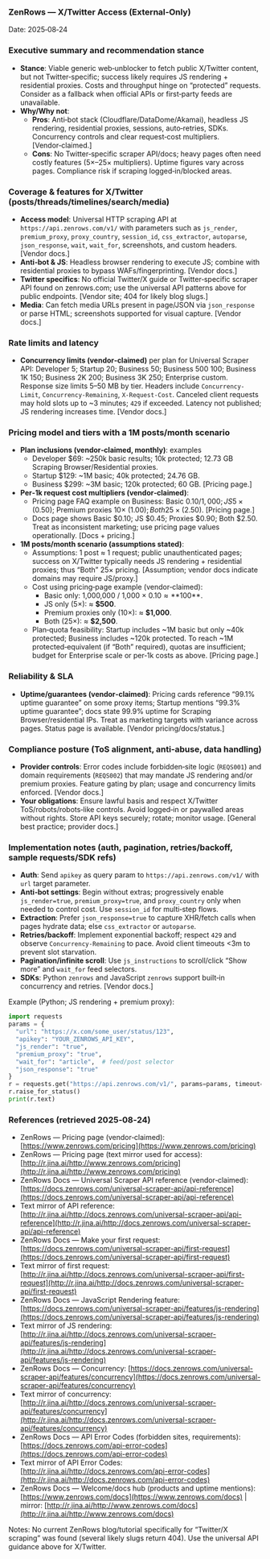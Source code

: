 ### ZenRows — X/Twitter Access (External‑Only)

Date: 2025‑08‑24

### Executive summary and recommendation stance
- **Stance**: Viable generic web‑unblocker to fetch public X/Twitter content, but not Twitter‑specific; success likely requires JS rendering + residential proxies. Costs and throughput hinge on “protected” requests. Consider as a fallback when official APIs or first‑party feeds are unavailable.
- **Why/Why not**:
  - **Pros**: Anti‑bot stack (Cloudflare/DataDome/Akamai), headless JS rendering, residential proxies, sessions, auto‑retries, SDKs. Concurrency controls and clear request‑cost multipliers. [Vendor‑claimed.]
  - **Cons**: No Twitter‑specific scraper API/docs; heavy pages often need costly features (5×–25× multipliers). Uptime figures vary across pages. Compliance risk if scraping logged‑in/blocked areas.

### Coverage & features for X/Twitter (posts/threads/timelines/search/media)
- **Access model**: Universal HTTP scraping API at `https://api.zenrows.com/v1/` with parameters such as `js_render`, `premium_proxy`, `proxy_country`, `session_id`, `css_extractor`, `autoparse`, `json_response`, `wait`, `wait_for`, screenshots, and custom headers. [Vendor docs.]
- **Anti‑bot & JS**: Headless browser rendering to execute JS; combine with residential proxies to bypass WAFs/fingerprinting. [Vendor docs.]
- **Twitter specifics**: No official Twitter/X guide or Twitter‑specific scraper API found on zenrows.com; use the universal API patterns above for public endpoints. [Vendor site; 404 for likely blog slugs.]
- **Media**: Can fetch media URLs present in page/JSON via `json_response` or parse HTML; screenshots supported for visual capture. [Vendor docs.]

### Rate limits and latency
- **Concurrency limits (vendor‑claimed)** per plan for Universal Scraper API: Developer 5; Startup 20; Business 50; Business 500 100; Business 1K 150; Business 2K 200; Business 3K 250; Enterprise custom. Response size limits 5–50 MB by tier. Headers include `Concurrency-Limit`, `Concurrency-Remaining`, `X-Request-Cost`. Canceled client requests may hold slots up to ~3 minutes; `429` if exceeded. Latency not published; JS rendering increases time. [Vendor docs.]

### Pricing model and tiers with a 1M posts/month scenario
- **Plan inclusions (vendor‑claimed, monthly)**: examples
  - Developer $69: ~250k basic results; 10k protected; 12.73 GB Scraping Browser/Residential proxies. 
  - Startup $129: ~1M basic; 40k protected; 24.76 GB.
  - Business $299: ~3M basic; 120k protected; 60 GB. [Pricing page.] 
- **Per‑1k request cost multipliers (vendor‑claimed)**:
  - Pricing page FAQ example on Business: Basic $0.10 / 1,000; JS 5× ($0.50); Premium proxies 10× ($1.00); Both 25× ($2.50). [Pricing page.] 
  - Docs page shows Basic $0.10; JS $0.45; Proxies $0.90; Both $2.50. Treat as inconsistent marketing; use pricing page values operationally. [Docs + pricing.] 
- **1M posts/month scenario (assumptions stated)**:
  - Assumptions: 1 post ≈ 1 request; public unauthenticated pages; success on X/Twitter typically needs JS rendering + residential proxies; thus “Both” 25× pricing. [Assumption; vendor docs indicate domains may require JS/proxy.] 
  - Cost using pricing‑page example (vendor‑claimed):
    - Basic only: 1,000,000 / 1,000 × $0.10 ≈ **$100**.
    - JS only (5×): ≈ **$500**.
    - Premium proxies only (10×): ≈ **$1,000**.
    - Both (25×): ≈ **$2,500**.
  - Plan‑quota feasibility: Startup includes ~1M basic but only ~40k protected; Business includes ~120k protected. To reach ~1M protected‑equivalent (if “Both” required), quotas are insufficient; budget for Enterprise scale or per‑1k costs as above. [Pricing page.] 

### Reliability & SLA
- **Uptime/guarantees (vendor‑claimed)**: Pricing cards reference “99.1% uptime guarantee” on some proxy items; Startup mentions “99.3% uptime guarantee”; docs state 99.9% uptime for Scraping Browser/residential IPs. Treat as marketing targets with variance across pages. Status page is available. [Vendor pricing/docs/status.]

### Compliance posture (ToS alignment, anti‑abuse, data handling)
- **Provider controls**: Error codes include forbidden‑site logic (`REQS001`) and domain requirements (`REQS002`) that may mandate JS rendering and/or premium proxies. Feature gating by plan; usage and concurrency limits enforced. [Vendor docs.]
- **Your obligations**: Ensure lawful basis and respect X/Twitter ToS/robots/robots‑like controls. Avoid logged‑in or paywalled areas without rights. Store API keys securely; rotate; monitor usage. [General best practice; provider docs.] 

### Implementation notes (auth, pagination, retries/backoff, sample requests/SDK refs)
- **Auth**: Send `apikey` as query param to `https://api.zenrows.com/v1/` with `url` target parameter.
- **Anti‑bot settings**: Begin without extras; progressively enable `js_render=true`, `premium_proxy=true`, and `proxy_country` only when needed to control cost. Use `session_id` for multi‑step flows.
- **Extraction**: Prefer `json_response=true` to capture XHR/fetch calls when pages hydrate data; else `css_extractor` or `autoparse`.
- **Retries/backoff**: Implement exponential backoff; respect `429` and observe `Concurrency-Remaining` to pace. Avoid client timeouts <3m to prevent slot starvation.
- **Pagination/infinite scroll**: Use `js_instructions` to scroll/click “Show more” and `wait_for` feed selectors.
- **SDKs**: Python `zenrows` and JavaScript `zenrows` support built‑in concurrency and retries. [Vendor docs.] 

Example (Python; JS rendering + premium proxy):
```python
import requests
params = {
  "url": "https://x.com/some_user/status/123",
  "apikey": "YOUR_ZENROWS_API_KEY",
  "js_render": "true",
  "premium_proxy": "true",
  "wait_for": "article",  # feed/post selector
  "json_response": "true"
}
r = requests.get("https://api.zenrows.com/v1/", params=params, timeout=180)
r.raise_for_status()
print(r.text)
```

### References (retrieved 2025‑08‑24)
- ZenRows — Pricing page (vendor‑claimed): [https://www.zenrows.com/pricing](https://www.zenrows.com/pricing)
- ZenRows — Pricing page (text mirror used for access): [http://r.jina.ai/http://www.zenrows.com/pricing](http://r.jina.ai/http://www.zenrows.com/pricing)
- ZenRows Docs — Universal Scraper API reference (vendor‑claimed): [https://docs.zenrows.com/universal-scraper-api/api-reference](https://docs.zenrows.com/universal-scraper-api/api-reference)
- Text mirror of API reference: [http://r.jina.ai/http://docs.zenrows.com/universal-scraper-api/api-reference](http://r.jina.ai/http://docs.zenrows.com/universal-scraper-api/api-reference)
- ZenRows Docs — Make your first request: [https://docs.zenrows.com/universal-scraper-api/first-request](https://docs.zenrows.com/universal-scraper-api/first-request)
- Text mirror of first request: [http://r.jina.ai/http://docs.zenrows.com/universal-scraper-api/first-request](http://r.jina.ai/http://docs.zenrows.com/universal-scraper-api/first-request)
- ZenRows Docs — JavaScript Rendering feature: [https://docs.zenrows.com/universal-scraper-api/features/js-rendering](https://docs.zenrows.com/universal-scraper-api/features/js-rendering)
- Text mirror of JS rendering: [http://r.jina.ai/http://docs.zenrows.com/universal-scraper-api/features/js-rendering](http://r.jina.ai/http://docs.zenrows.com/universal-scraper-api/features/js-rendering)
- ZenRows Docs — Concurrency: [https://docs.zenrows.com/universal-scraper-api/features/concurrency](https://docs.zenrows.com/universal-scraper-api/features/concurrency)
- Text mirror of concurrency: [http://r.jina.ai/http://docs.zenrows.com/universal-scraper-api/features/concurrency](http://r.jina.ai/http://docs.zenrows.com/universal-scraper-api/features/concurrency)
- ZenRows Docs — API Error Codes (forbidden sites, requirements): [https://docs.zenrows.com/api-error-codes](https://docs.zenrows.com/api-error-codes)
- Text mirror of API Error Codes: [http://r.jina.ai/http://docs.zenrows.com/api-error-codes](http://r.jina.ai/http://docs.zenrows.com/api-error-codes)
- ZenRows Docs — Welcome/docs hub (products and uptime mentions): [https://www.zenrows.com/docs](https://www.zenrows.com/docs) | mirror: [http://r.jina.ai/http://www.zenrows.com/docs](http://r.jina.ai/http://www.zenrows.com/docs)

Notes: No current ZenRows blog/tutorial specifically for “Twitter/X scraping” was found (several likely slugs return 404). Use the universal API guidance above for X/Twitter.
